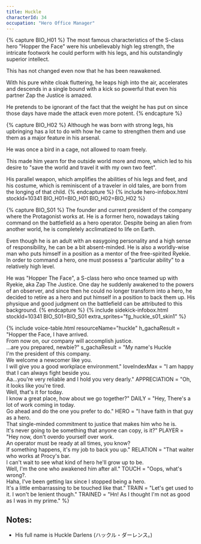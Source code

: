 ```yaml
---
title: Huckle
characterId: 34
occupation: "Hero Office Manager"
---
```


{% capture BIO_H01 %}
The most famous characteristics of the S-class hero "Hopper the Face" were his unbelievably high leg strength, the intricate footwork he could perform with his legs, and his outstandingly superior intellect. 

This has not changed even now that he has been reawakened. 

With his pure white cloak fluttering, he leaps high into the air, accelerates and descends in a single bound with a kick so powerful that even his partner Zap the Justice is amazed. 

He pretends to be ignorant of the fact that the weight he has put on since those days have made the attack even more potent.
{% endcapture %}

{% capture BIO_H02 %}
Although he was born with strong legs, his upbringing has a lot to do with how he came to strengthen them and use them as a major feature in his arsenal.

He was once a bird in a cage, not allowed to roam freely. 

This made him yearn for the outside world more and more, which led to his desire to "save the world and travel it with my own two feet". 

His parallel weapon, which amplifies the abilities of his legs and feet, and his costume, which is reminiscent of a traveler in old tales, are born from the longing of that child.
{% endcapture %}
{% include hero-infobox.html stockId=10341 BIO_H01=BIO_H01 BIO_H02=BIO_H02 %}

{% capture BIO_S01 %}
The founder and current president of the company where the Protagonist works at. He is a former hero, nowadays taking command on the battlefield as a hero operator. Despite being an alien from another world, he is completely acclimatized to life on Earth.

Even though he is an adult with an easygoing personality and a high sense of responsibility, he can be a bit absent-minded. He is also a worldly-wise man who puts himself in a position as a mentor of the free-spirited Ryekie. In order to command a hero, one must possess a "particular ability" to a relatively high level.

He was "Hopper The Face", a S-class hero who once teamed up with Ryekie, aka Zap The Justice.
One day he suddenly awakened to the powers of an observer, and since then he could no longer transform into a hero, he decided to retire as a hero and put himself in a position to back them up.
His physique and good judgment on the battlefield can be attributed to this background.
{% endcapture %}
{% include sidekick-infobox.html stockId=10341 BIO_S01=BIO_S01 extra_sprites="fg_huckle_s01_skin1" %}

{% include voice-table.html resourceName="huckle"
h_gachaResult = "Hopper the Face, I have arrived.<br>From now on, our company will accomplish justice.<br>...are you prepared, newbie?"
s_gachaResult = "My name's Huckle<br>I'm the president of this company.<br>We welcome a newcomer like you.<br>I will give you a good workplace environment."
loveIndexMax = "I am happy that I can always fight beside you.<br>Aa…you're very reliable and I hold you very dearly."
APPRECIATION = "Oh, it looks like you're tired. <br>Well, that's it for today.<br>I know a great place, how about we go together?"
DAILY = "Hey, There's a lot of work coming in today.<br>Go ahead and do the one you prefer to do."
HERO = "I have faith in that guy as a hero.<br>That single-minded commitment to justice that makes him who he is.<br>It's never going to be something that anyone can copy, is it?"
PLAYER = "Hey now, don't overdo yourself over work.<br>An operator must be ready at all times, you know?<br>If something happens, it's my job to back you up."
RELATION = "That waiter who works at Procy's bar.<br>I can't wait to see what kind of hero he'll grow up to be.<br>Well, I'm the one who awakened him after all."
TOUCH = "Oops, what's wrong?.<br>Haha, I've been getting lax since I stopped being a hero.<br>It's a little embarrassing to be touched like that."
TRAIN = "Let's get used to it. I won't be lenient though."
TRAINED = "Hn! As I thought I'm not as good as I was in my prime."
%}

## Notes:

- His full name is Huckle Darlens (ハックル・ダーレンス。)
